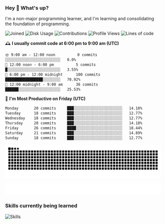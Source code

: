 ### Hey :wave: What's up?

I'm a non-major programming learner, and I'm learning and consolidating the foundation of programming.

<!--START_SECTION:waka-->
![Joined](http://img.shields.io/badge/Joined-9%20years%20ago-6D67E4?style=flat&labelColor=453C67)
![Disk Usage](http://img.shields.io/badge/Github%27s%20Storage-603.7%20MB-FD841F?style=flat&labelColor=E14D2A)
![Contributions](http://img.shields.io/badge/Contributions%20in%202025-108-7DCE13?style=flat&labelColor=2B7A0B)
![Profile Views](http://img.shields.io/badge/Profile%20Views-0-3AB4F2?style=flat&labelColor=0078AA)
![Lines of code](https://img.shields.io/badge/Lines%20of%20code-2%20Million%20Lines%20of%20code-FF8B8B?style=flat&labelColor=EB4747)

🕰️ **I usually commit code at 6:00 pm to 9:00 am (UTC)** 

```text
🌞 9:00 am - 12:00 noon          0 commits      ░░░░░░░░░░░░░░░░░░░░░░░░░   0.0% 
🌆 12:00 noon - 6:00 pm          5 commits      █░░░░░░░░░░░░░░░░░░░░░░░░   3.55% 
🌃 6:00 pm - 12:00 midnight      100 commits    █████████████████░░░░░░░░   70.92% 
🌙 12:00 midnight - 9:00 am      36 commits     ██████░░░░░░░░░░░░░░░░░░░   25.53%
```
📅 **I'm Most Productive on Friday (UTC)** 

```text
Monday       20 commits     ███░░░░░░░░░░░░░░░░░░░░░░   14.18% 
Tuesday      18 commits     ███░░░░░░░░░░░░░░░░░░░░░░   12.77% 
Wednesday    18 commits     ███░░░░░░░░░░░░░░░░░░░░░░   12.77% 
Thursday     20 commits     ███░░░░░░░░░░░░░░░░░░░░░░   14.18% 
Friday       26 commits     ████░░░░░░░░░░░░░░░░░░░░░   18.44% 
Saturday     21 commits     ███░░░░░░░░░░░░░░░░░░░░░░   14.89% 
Sunday       18 commits     ███░░░░░░░░░░░░░░░░░░░░░░   12.77%
```

<!--END_SECTION:waka-->

![Snake animation](https://raw.githubusercontent.com/dirname/dirname/output/snake.svg)

![metrics](github-metrics.svg)

### Skills currently being learned

![Skills](https://skillicons.dev/icons?i=linux,rust,go,solidity,typescript,bash,git,postgres,mysql,redis,mongo,docker,kubernetes,grafana,prometheus)

